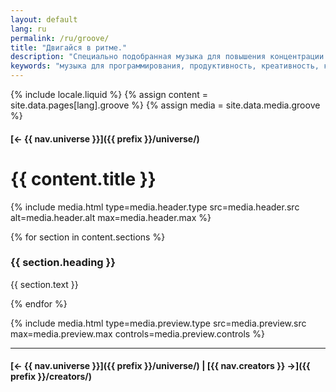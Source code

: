 ```yaml
---
layout: default
lang: ru
permalink: /ru/groove/
title: "Двигайся в ритме."
description: "Специально подобранная музыка для повышения концентрации и креативности во время кодинга. Улучши продуктивность с помощью ритма."
keywords: "музыка для программирования, продуктивность, креативность, концентрация, Swiftian"
---
```



{% include locale.liquid %}
{% assign content = site.data.pages[lang].groove %}
{% assign media = site.data.media.groove %}

#### [← {{ nav.universe }}]({{ prefix }}/universe/)

# {{ content.title }}

{% include media.html
  type=media.header.type
  src=media.header.src
  alt=media.header.alt
  max=media.header.max
%}

{% for section in content.sections %}
### {{ section.heading }}
{{ section.text }}

{% endfor %}

{% include media.html
  type=media.preview.type
  src=media.preview.src
  max=media.preview.max
  controls=media.preview.controls
%}

---

#### [← {{ nav.universe }}]({{ prefix }}/universe/) | [{{ nav.creators }} →]({{ prefix }}/creators/)